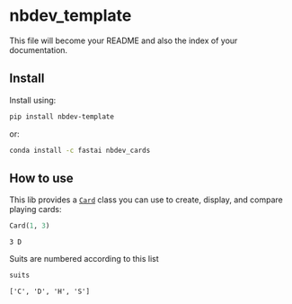 # nbdev_template

<!-- WARNING: THIS FILE WAS AUTOGENERATED! DO NOT EDIT! -->

This file will become your README and also the index of your
documentation.

## Install

Install using:

``` sh
pip install nbdev-template
```

or:

``` sh
conda install -c fastai nbdev_cards
```

## How to use

This lib provides a
[`Card`](https://bthek1.github.io/nbdev_template/card.html#card) class
you can use to create, display, and compare playing cards:

``` python
Card(1, 3)
```

    3 D

Suits are numbered according to this list

``` python
suits
```

    ['C', 'D', 'H', 'S']
